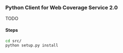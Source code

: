 ### Python Client for Web Coverage Service 2.0

TODO

#### Steps

```bash
cd src/
python setup.py install
```
